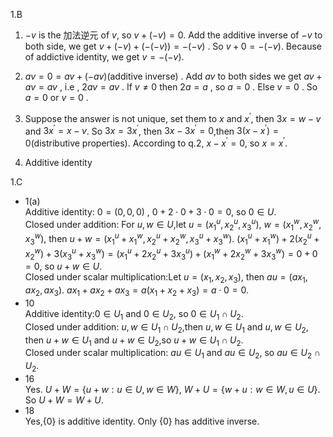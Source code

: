 1.B

1. $-v$ is the 加法逆元 of $v$, so $v+(-v)=0$. Add the additive inverse
of $-v$ to both side, we get $v + (-v)+(-(-v)) = -(-v)$ . So $v+0=-(-v)$. Because
of addictive identity, we get $v=-(-v)$.

2. $av = 0 = av + (-av)$(additive inverse) . Add $av$ to both sides we get $av+av=av$ , i.e , $2av=av$ . If $v \neq 0$ then $2a=a$ , so $a=0$ . Else $v = 0$ . So $a=0$ or $v=0$ .

3. Suppose the answer is not unique, set them to $x$ and $x^{\prime}$, then $3x=w-v$ and $3x^{\prime}=x-v$. So $3x = 3x^{\prime}$, then $3x-3x^{\prime}=0$,then $3(x-x^{\prime})=0$(distributive properties). According to q.2, $x-x^{\prime}=0$, so $x=x^{\prime}$.

4. Additive identity

1.C
-  1(a) <br>Additive identity: $0 = (0,0,0)$ , $0 + 2 \cdot 0+ 3\cdot 0=0$, so $0 \in U$. <br>Closed under addition: For $u,w \in U$,let $u=(x_1^u,x_2^u,x_3^u)$, $w=(x_1^w,x_2^w,x_3^w)$, then $u+w=(x_1^u+x_1^w,x_2^u+x_2^w,x_3^u+x_3^w)$. $(x_1^u+x_1^w)+2(x_2^u+x_2^w)+3(x_3^u+x_3^w) = (x_1^u+2x_2^u+3x_3^u)+(x_1^w+2x_2^w+3x_3^w)=0+0=0$, so $u+w \in U$.<br>
Closed under scalar multiplication:Let $u = (x_1,x_2,x_3)$, then $au=(ax_1,ax_2,ax_3)$. $ax_1+ax_2+ax_3 = a(x_1+x_2+x_3)=a\cdot 0=0$.
- 10 <br> Additive identity:$0 \in U_1$ and $0 \in U_2$, so $0 \in U_1 \cap U_2$. <br> Closed under addition: $u,w \in U_1 \cap U_2$,then $u,w \in U_1$ and $u,w \in U_2$, then  $u+w \in U_1$ and $u+w \in U_2$,so $u+w \in U_1 \cap U_2$.<br>Closed under scalar multiplication: $au \in U_1$ and $au \in U_2$, so $au \in U_2 \cap U_2$.
- 16<br> Yes. $U+W=\{ u+w:u \in U,w \in W\}$, $W+U = \{w+u:w \in W,u \in U\}$. So $U+W = W+ U$.
- 18<br>Yes,$\{0\}$ is additive identity. Only $\{0\}$ has additive inverse.

